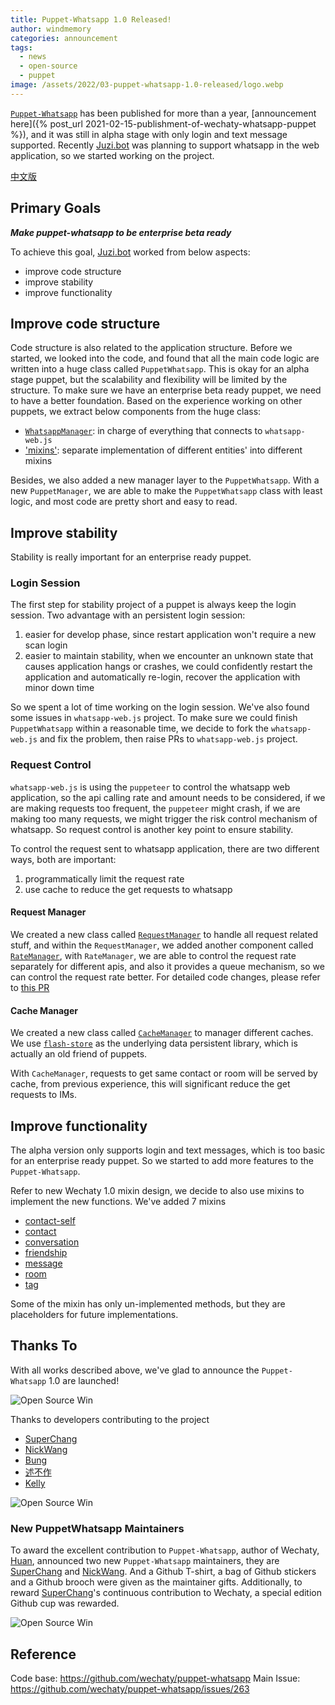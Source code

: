 ```yaml
---
title: Puppet-Whatsapp 1.0 Released!
author: windmemory
categories: announcement
tags:
  - news
  - open-source
  - puppet
image: /assets/2022/03-puppet-whatsapp-1.0-released/logo.webp
---
```


[`Puppet-Whatsapp`](https://github.com/wechaty/puppet-whstsapp) has been published for more than a year, [announcement here]({% post_url 2021-02-15-publishment-of-wechaty-whatsapp-puppet %}), and it was still in alpha stage with only login and text message supported. Recently [Juzi.bot](https://juzibot.com) was planning to support whatsapp in the web application, so we started working on the project.

[中文版](https://tech-blog.juzibot.com/zh/puppet-whatsapp-1.0-released)

## Primary Goals

***Make puppet-whatsapp to be enterprise beta ready***

To achieve this goal, [Juzi.bot](https://juzibot.com) worked from below aspects:

- improve code structure
- improve stability
- improve functionality

## Improve code structure

Code structure is also related to the application structure. Before we started, we looked into the code, and found that all the main code logic are written into a huge class called `PuppetWhatsapp`. This is okay for an alpha stage puppet, but the scalability and flexibility will be limited by the structure. To make sure we have an enterprise beta ready puppet, we need to have a better foundation. Based on the experience working on other puppets, we extract below components from the huge class:

- [`WhatsappManager`](https://github.com/wechaty/puppet-whatsapp/blob/9d9db5d308e253d92dae085f32e9b4ffea6fac3f/src/whatsapp/whatsapp-manager.ts): in charge of everything that connects to `whatsapp-web.js`
- ['mixins'](https://github.com/wechaty/puppet-whatsapp/tree/main/src/puppet-mixin): separate implementation of different entities' into different mixins

Besides, we also added a new manager layer to the `PuppetWhatsapp`. With a new `PuppetManager`, we are able to make the `PuppetWhatsapp` class with least logic, and most code are pretty short and easy to read.

## Improve stability

Stability is really important for an enterprise ready puppet.

### Login Session

The first step for stability project of a puppet is always keep the login session. Two advantage with an persistent login session:

1. easier for develop phase, since restart application won't require a new scan login
1. easier to maintain stability, when we encounter an unknown state that causes application hangs or crashes, we could confidently restart the application and automatically re-login, recover the application with minor down time

So we spent a lot of time working on the login session. We've also found some issues in `whatsapp-web.js` project. To make sure we could finish `PuppetWhatsapp` within a reasonable time, we decide to fork the `whatsapp-web.js` and fix the problem, then raise PRs to `whatsapp-web.js` project.

### Request Control

`whatsapp-web.js` is using the `puppeteer` to control the whatsapp web application, so the api calling rate and amount needs to be considered, if we are making requests too frequent, the `puppeteer` might crash, if we are making too many requests, we might trigger the risk control mechanism of whatsapp. So request control is another key point to ensure stability.

To control the request sent to whatsapp application, there are two different ways, both are important:

1. programmatically limit the request rate
1. use cache to reduce the get requests to whatsapp

#### Request Manager

We created a new class called [`RequestManager`](https://github.com/wechaty/puppet-whatsapp/blob/9d9db5d308e253d92dae085f32e9b4ffea6fac3f/src/request/request-manager.ts) to handle all request related stuff, and within the `RequestManager`, we added another component called [`RateManager`](https://github.com/wechaty/puppet-whatsapp/blob/9d9db5d308e253d92dae085f32e9b4ffea6fac3f/src/request/rate-manager.ts), with `RateManager`, we are able to control the request rate separately for different apis, and also it provides a queue mechanism, so we can control the request rate better. For detailed code changes, please refer to [this PR](https://github.com/wechaty/puppet-whatsapp/pull/279)

#### Cache Manager

We created a new class called [`CacheManager`](https://github.com/wechaty/puppet-whatsapp/blob/9d9db5d308e253d92dae085f32e9b4ffea6fac3f/src/data/cache-manager.ts') to manager different caches. We use [`flash-store`](https://github.com/huan/flash-store) as the underlying data persistent library, which is actually an old friend of puppets.

With `CacheManager`, requests to get same contact or room will be served by cache, from previous experience, this will significant reduce the get requests to IMs.

## Improve functionality

The alpha version only supports login and text messages, which is too basic for an enterprise ready puppet. So we started to add more features to the `Puppet-Whatsapp`.

Refer to new Wechaty 1.0 mixin design, we decide to also use mixins to implement the new functions. We've added 7 mixins

- [contact-self](https://github.com/wechaty/puppet-whatsapp/blob/9d9db5d308e253d92dae085f32e9b4ffea6fac3f/src/puppet-mixin/contact-self.ts)
- [contact](https://github.com/wechaty/puppet-whatsapp/blob/9d9db5d308e253d92dae085f32e9b4ffea6fac3f/src/puppet-mixin/contact.ts)
- [conversation](https://github.com/wechaty/puppet-whatsapp/blob/9d9db5d308e253d92dae085f32e9b4ffea6fac3f/src/puppet-mixin/conversation.ts)
- [friendship](https://github.com/wechaty/puppet-whatsapp/blob/9d9db5d308e253d92dae085f32e9b4ffea6fac3f/src/puppet-mixin/friendship.ts)
- [message](https://github.com/wechaty/puppet-whatsapp/blob/9d9db5d308e253d92dae085f32e9b4ffea6fac3f/src/puppet-mixin/message.ts)
- [room](https://github.com/wechaty/puppet-whatsapp/blob/9d9db5d308e253d92dae085f32e9b4ffea6fac3f/src/puppet-mixin/room.ts)
- [tag](https://github.com/wechaty/puppet-whatsapp/blob/9d9db5d308e253d92dae085f32e9b4ffea6fac3f/src/puppet-mixin/tag.ts)

Some of the mixin has only un-implemented methods, but they are placeholders for future implementations.

## Thanks To

With all works described above, we've glad to announce the `Puppet-Whatsapp` 1.0 are launched!

![Open Source Win](/assets/2022/03-puppet-whatsapp-1.0-released/launched.webp)

Thanks to developers contributing to the project

- [SuperChang](https://github.com/su-chang)
- [NickWang](https://github.com/hcfw007)
- [Bung](https://github.com/bung87)
- [述不作](https://github.com/wedreamer)
- [Kelly](https://github.com/guo40020)

![Open Source Win](/assets/2022/03-puppet-whatsapp-1.0-released/kickoff.webp)

### New PuppetWhatsapp Maintainers

To award the excellent contribution to `Puppet-Whatsapp`, author of Wechaty, [Huan](https://github.com/huan), announced two new `Puppet-Whatsapp` maintainers, they are [SuperChang](https://github.com/su-chang) and [NickWang](https://github.com/hcfw007). And a Github T-shirt, a bag of Github stickers and a Github brooch were given as the maintainer gifts. Additionally, to reward [SuperChang](https://github.com/su-chang)'s continuous contribution to Wechaty, a special edition Github cup was rewarded.

![Open Source Win](/assets/2022/03-puppet-whatsapp-1.0-released/maintainer.webp)

## Reference

Code base: <https://github.com/wechaty/puppet-whatsapp>
Main Issue: <https://github.com/wechaty/puppet-whatsapp/issues/263>
